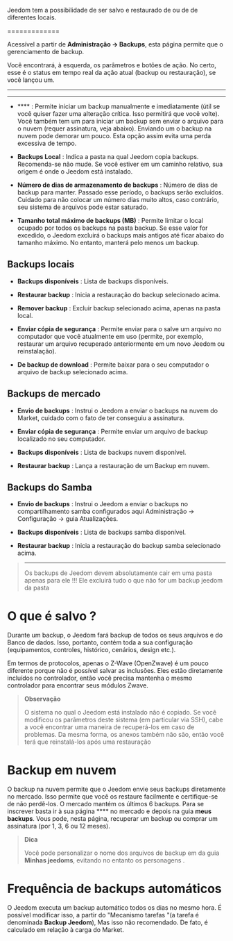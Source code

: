 Jeedom tem a possibilidade de ser salvo e restaurado de ou de
de diferentes locais.

 
=============

Acessível a partir de **Administração → Backups**, esta página permite que o
gerenciamento de backup.

Você encontrará, à esquerda, os parâmetros e botões de ação. No
certo, esse é o status em tempo real da ação atual (backup
ou restauração), se você lançou um.

**** 
---------------

-   **** : Permite iniciar um backup manualmente e
    imediatamente (útil se você quiser fazer uma alteração crítica.
    Isso permitirá que você volte). Você também tem um
    para iniciar um backup sem enviar o arquivo para o
    nuvem (requer assinatura, veja abaixo). Enviando um
    o backup na nuvem pode demorar um pouco. Esta opção
    assim evita uma perda excessiva de tempo.

-   **Backups Local** : Indica a pasta na qual
    Jeedom copia backups. Recomenda-se não
    mude. Se você estiver em um caminho relativo, sua origem é
    onde o Jeedom está instalado.

-   **Número de dias de armazenamento de backups** : Número de
    dias de backup para manter. Passado esse período, o
    backups serão excluídos. Cuidado para não colocar um número
    dias muito altos, caso contrário, seu sistema de arquivos pode
    estar saturado.

-   **Tamanho total máximo de backups (MB)** : Permite limitar
    o local ocupado por todos os backups na pasta
    backup. Se esse valor for excedido, o Jeedom excluirá o
    backups mais antigos até ficar abaixo do
    tamanho máximo. No entanto, manterá pelo menos um backup.

**Backups locais** 
-----------------------

-   **Backups disponíveis** : Lista de backups disponíveis.

-   **Restaurar backup** : Inicia a restauração do backup
    selecionado acima.

-   **Remover backup** : Excluir backup selecionado
    acima, apenas na pasta local.

-   **Enviar cópia de segurança** : Permite enviar para o
    salve um arquivo no computador que você
    atualmente em uso (permite, por exemplo, restaurar um arquivo
    recuperado anteriormente em um novo Jeedom ou reinstalação).

-   **De backup de download** : Permite baixar para o seu
    computador o arquivo de backup selecionado acima.

**Backups de mercado** 
----------------------

-   **Envio de backups** : Instrui o Jeedom a enviar o
    backups na nuvem do Market, cuidado com o fato de ter
    conseguiu a assinatura.

-   **Enviar cópia de segurança** : Permite enviar um
    arquivo de backup localizado no seu computador.

-   **Backups disponíveis** : Lista de backups
    nuvem disponível.

-   **Restaurar backup** : Lança a restauração de um
    Backup em nuvem.

**Backups do Samba** 
---------------------

-   **Envio de backups** : Instrui o Jeedom a enviar o
    backups no compartilhamento samba configurados aqui
    Administração → Configuração → guia Atualizações.

-   **Backups disponíveis** : Lista de backups
    samba disponível.

-   **Restaurar backup** : Inicia a restauração do backup
    samba selecionado acima.

> ****
>
> Os backups de Jeedom devem absolutamente cair em uma pasta apenas para ele !!! Ele excluirá tudo o que não for um backup jeedom da pasta


O que é salvo ? 
==============================

Durante um backup, o Jeedom fará backup de todos os seus arquivos e do
Banco de dados. Isso, portanto, contém toda a sua configuração
(equipamentos, controles, histórico, cenários, design etc.).

Em termos de protocolos, apenas o Z-Wave (OpenZwave) é um pouco
diferente porque não é possível salvar as inclusões.
Eles estão diretamente incluídos no controlador, então você precisa
mantenha o mesmo controlador para encontrar seus módulos Zwave.

> **Observação**
>
> O sistema no qual o Jeedom está instalado não é copiado. Se
> você modificou os parâmetros deste sistema (em particular via SSH),
> cabe a você encontrar uma maneira de recuperá-los em caso de problemas. Da mesma forma, os anexos também não são, então você terá que reinstalá-los após uma restauração

Backup em nuvem 
================

O backup na nuvem permite que o Jeedom envie seus backups
diretamente no mercado. Isso permite que você os restaure facilmente
e certifique-se de não perdê-los. O mercado mantém os últimos 6
backups. Para se inscrever basta ir à sua página
**** no mercado e depois na guia **meus backups**. Vous
pode, nesta página, recuperar um backup ou comprar um
assinatura (por 1, 3, 6 ou 12 meses).

> **Dica**
>
> Você pode personalizar o nome dos arquivos de backup em
> da guia **Minhas jeedoms**, evitando no entanto os personagens
> .

Frequência de backups automáticos 
======================================

O Jeedom executa um backup automático todos os dias no mesmo
hora. É possível modificar isso, a partir do "Mecanismo
tarefas "(a tarefa é denominada **Backup Jeedom**), Mas isso não
recomendado. De fato, é calculado em relação à carga do
Market.
